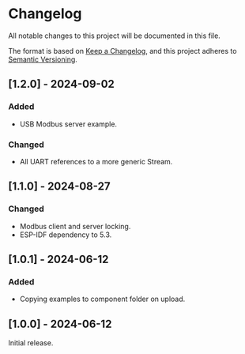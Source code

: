 # Changelog
All notable changes to this project will be documented in this file.

The format is based on [Keep a Changelog](https://keepachangelog.com/en/1.0.0/),
and this project adheres to [Semantic Versioning](https://semver.org/spec/v2.0.0.html).

## [1.2.0] - 2024-09-02
### Added
- USB Modbus server example.

### Changed
- All UART references to a more generic Stream.

## [1.1.0] - 2024-08-27
### Changed
- Modbus client and server locking.
- ESP-IDF dependency to 5.3.

## [1.0.1] - 2024-06-12
### Added
- Copying examples to component folder on upload.

## [1.0.0] - 2024-06-12
Initial release.